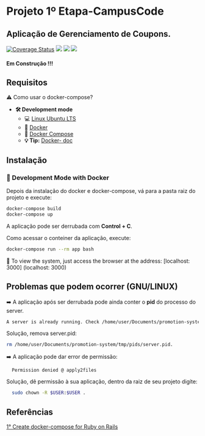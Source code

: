 # Projeto 1º Etapa-CampusCode

## Aplicação de Gerenciamento de Coupons.
[![Coverage Status](https://coveralls.io/repos/github/JorgeLAB/promotion-system-campus-code/badge.svg?branch=main)](https://coveralls.io/github/JorgeLAB/promotion-system-campus-code?branch=main)
![](https://img.shields.io/github/issues/JorgeLAB/promotion-system-campus-code)
![](https://img.shields.io/github/license/JorgeLAB/promotion-system-campus-code)
![](https://img.shields.io/github/languages/code-size/JorgeLAB/promotion-system-campus-code)
#### Em Construção !!!

## Requisitos

**:warning:** Como usar o docker-compose?

- **🛠 Development mode**
    - :computer: [Linux Ubuntu LTS](https://ubuntu.com/download/desktop)
    - 🐳 [Docker](https://docs.docker.com/engine/installation/)
    - 🐳 [Docker Compose](https://docs.docker.com/compose/)
    - **💡 Tip:** [Docker- doc](https://docs.docker.com/)

## Instalação

### 🐳 Development Mode with Docker


Depois da instalação do docker e docker-compose, vá para a pasta raiz do projeto e execute:

```sh
docker-compose build
docker-compose up
```
A aplicação pode ser derrubada com **Control + C**.

Como acessar o conteiner da aplicação, execute:

```sh
docker-compose run --rm app bash
```

🚀 To view the system, just access the browser at the address: [localhost: 3000] (localhost: 3000)

## Problemas que podem ocorrer (GNU/LINUX)

➡️  A aplicação após ser derrubada pode ainda conter o **pid** do processo do server.

```sh
A server is already running. Check /home/user/Documents/promotion-system/tmp/pids/server.pid.
```
Solução, remova server.pid:

```sh
rm /home/user/Documents/promotion-system/tmp/pids/server.pid.
```

➡️ A aplicação pode dar error de permissão:
```
  Permission denied @ apply2files
```
Solução, dê permissão à sua aplicação, dentro da raiz de seu projeto digíte:

```sh
  sudo chown -R $USER:$USER .
```

## Referências

[1° Create docker-compose for Ruby on Rails](https://docs.docker.com/compose/rails/)
